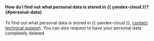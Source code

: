 #### How do I find out what personal data is stored in {{ yandex-cloud }}? {#personal-data}

To find out what personal data is stored in {{ yandex-cloud }}, [contact technical support](../support/overview.md). You can also request to have your personal data completely deleted

